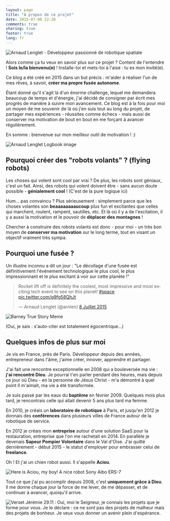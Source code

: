 ```yaml
---
layout: page
title: "A propos de ce projet"
date: 2015-07-08 22:28
comments: true
sharing: true
footer: true
lang: fr
---
```


<img class="about-profile-image" alt="Arnaud Lenglet - Développeur passionné de robotique spatiale" src="/images/Arnaud Lenglet GitHub.jpeg">

Alors comme ça tu veux en savoir plus sur ce projet ? Content de l'entendre ! **Sois le/la bienvenu(e)** ! Installe-toi et mets-toi à l'aise : tu es mon invité(e).

Ce blog a été créé en 2015 dans un but précis : m'aider à réaliser l'un de mes rêves, à savoir, **créer ma propre fusée autonome**.

Étant donné qu'il s'agit là d'un énorme challenge, lequel me demandera beaucoup de temps et d'énergie, j'ai décidé de consigner par écrit mes progrès de manière à suivre mon avancement. Ce blog est à la fois pour moi un moyen de me souvenir de là où j'en suis tout au long du projet, de partager mes expériences - réussites comme échecs - mais aussi de conserver ma motivation de bout en bout en me forçant à avancer régulièrement.

En somme : bienvenue sur mon meilleur outil de motivation ! :)

<p class="image-container">
  <img class="logbook-image" alt="Arnaud Lenglet Logbook image" src="/images/Pilot-logbooks-600x399.jpg">
</p>


## Pourquoi créer des "robots volants" ? (flying robots)

Les choses qui volent sont cool par vrai ?
De plus, les robots sont géniaux, c'est un fait.
Ainsi, des robots qui volent doivent être - sans aucun doute possible - **génialement cool** ! (C'est de la pure logique ici)

Hum... pas convaincu ?
Plus sérieusement : simplement parce que les choses volantes son **beaaaaaaaaucoup** plus fun et excitantes que celles qui marchent, roulent, rampent, sautilles, etc. Et là où il y a de l'excitation, il y a aussi la motivation et le pouvoir de **déplacer des montagnes** !

Chercher à construire des robots volants est donc - pour moi - un très bon moyen de **conserver ma motivation** sur le long terme, tout en visant un objectif vraiment très sympa.


## Pourquoi une fusée ?

Un illustre inconnu a dit un jour : "Le décollage d'une fusée est définitivement l'événement technologique le plus cool, le plus impressionnant et le plus excitant à voir sur cette planète !"

<div class="twitter-card-container">
  <blockquote class="twitter-tweet" lang="fr"><p lang="en" dir="ltr">Rocket lift off is definitely the coolest, most impressive and most exciting tech event to see on this planet! <a href="https://twitter.com/hashtag/space?src=hash">#space</a> <a href="http://t.co/q9fg58QhJt">pic.twitter.com/q9fg58QhJt</a></p>&mdash; Arnaud Lenglet (@arnlen) <a href="https://twitter.com/arnlen/status/618882520679997445">8 Juillet 2015</a></blockquote>
  <script async src="//platform.twitter.com/widgets.js" charset="utf-8"></script>

  <img src="/images/meme/true-story.png" alt="Barney True Story Meme">
</div>

(Oui, je sais : s'auto-citer est totalement égocentrique...)


## Quelques infos de plus sur moi

Je vis en France, près de Paris.
Développeur depuis des années, entrepreneur dans l'âme, j'aime créer, innover, apprendre et partager.

J'ai fait une rencontre exceptionnelle en 2008 qui a bouleversée ma vie : **j'ai rencontré Dieu**. Je pourrai t'en parler pendant des heures, mais depuis ce jour où Dieu - en la personne de Jésus Christ - m'a démontré à quel point Il m'aimait, ma vie a été transformée.

Je suis passé par les eaux du **baptême** en février 2009.
Quelques mois plus tard, je rencontrais celle qui allait devenir 5 ans plus tard ma femme.

En 2010, je créais un **laboratoire de robotique** à Paris, et jusqu'en 2012 je donnais des **conférences** dans plusieurs villes de France autour de la robotique de service.

En 2012 je créais mon **entreprise** autour d'une solution SaaS pour la restauration, entreprise que l'on me rachetait en 2014.
En parallèle je devenais **Sapeur Pompier Volontaire** dans le Val d'Oise.
J'ai quitté dernièrement - début 2015 - le statut d'employer pour embrasser celui de **freelance**.

Oh ! Et j'ai un chien robot aussi. Il s'appelle **Aciou**.

<p class="image-container">
  <img class="aciou-image" alt="Here is Aciou, my boy! A nice robot Sony Aibo ERS-7" src="/images/Aciou-Robot-Sony-Aibo-ERS-7.jpg">
</p>

Tout ce que j'ai pu accomplir depuis 2008, c'est **uniquement grâce à Dieu**.
Il me donne chaque jour la force de me lever, de me dépasser, et de continuer à avancer, quoiqu'il arrive.

<p class="image-container">
  <img class="aciou-image" alt="Verset Jérémie 29.11 : Oui, moi le Seigneur, je connais les projets que je forme pour vous. Je le déclare : ce ne sont pas des projets de malheur mais des projets de bonheur. Je veux vous donner un avenir plein d'espérance." src="/images/Verset-Bible-Jeremie-29-11-Dieu-Projets-paix-non-malheur-avenir-esperance.jpg">
</p>